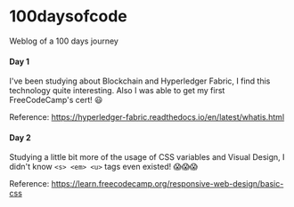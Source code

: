 # 100daysofcode
Weblog of a 100 days journey

#### Day 1 ####

I've been studying about Blockchain and Hyperledger Fabric, I find this technology quite interesting. Also I was able to get my first FreeCodeCamp's cert! 😃

Reference: https://hyperledger-fabric.readthedocs.io/en/latest/whatis.html


#### Day 2 ####

Studying a little bit more of the usage of CSS variables and Visual Design, I didn't know `<s> <em> <u>` tags even existed! 😱😱😱

Reference: https://learn.freecodecamp.org/responsive-web-design/basic-css

